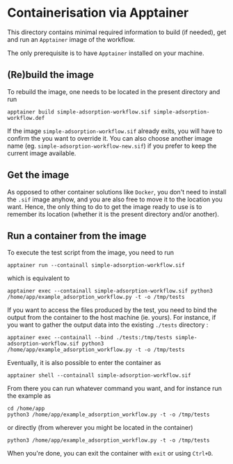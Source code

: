 # Containerisation via Apptainer

This directory contains minimal required information to build (if needed), get and run an `Apptainer` image of the workflow.

The only prerequisite is to have `Apptainer` installed on your machine.

## (Re)build the image

To rebuild the image, one needs to be located in the present directory and run
```
apptainer build simple-adsorption-workflow.sif simple-adsorption-workflow.def
```

If the image `simple-adsorption-workflow.sif` already exits, you will have to confirm the you want to override it. You can also choose another image name (eg. `simple-adsorption-workflow-new.sif`) if you prefer to keep the current image available.

## Get the image

As opposed to other container solutions like `Docker`, you don't need to install the `.sif` image anyhow, and you are also free to move it to the location you want. Hence, the only thing to do to get the image ready to use is to remember its location (whether it is the present directory and/or another).


## Run a container from the image

To execute the test script from the image, you need to run
```
apptainer run --containall simple-adsorption-workflow.sif
```
which is equivalent to
```
apptainer exec --containall simple-adsorption-workflow.sif python3 /home/app/example_adsorption_workflow.py -t -o /tmp/tests
```

If you want to access the files produced by the test, you need to bind the output from the container to the host machine (ie. yours). For instance, if you want to gather the output data into the existing `./tests` directory :
```
apptainer exec --containall --bind ./tests:/tmp/tests simple-adsorption-workflow.sif python3 /home/app/example_adsorption_workflow.py -t -o /tmp/tests
```

Eventually, it is also possible to enter the container as
```
apptainer shell --containall simple-adsorption-workflow.sif
```
From there you can run whatever command you want, and for instance run the example as
```
cd /home/app
python3 /home/app/example_adsorption_workflow.py -t -o /tmp/tests
```
or directly (from wherever you might be located in the container)
```
python3 /home/app/example_adsorption_workflow.py -t -o /tmp/tests
```

When you're done, you can exit the container with `exit` or using `Ctrl+D`.
